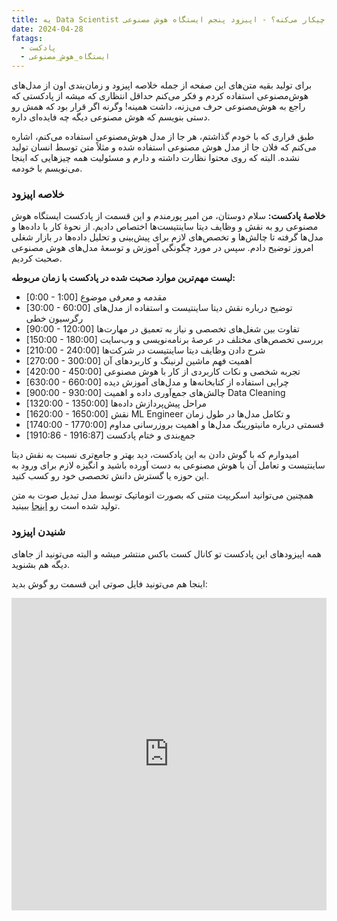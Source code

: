 ```yaml
---
title: یه Data Scientist چیکار می‌کنه؟ - اپیزود پنجم ایستگاه هوش مصنوعی
date: 2024-04-28
fatags:
  - پادکست
  - ایستگاه_هوش_مصنوعی
---
```


برای تولید بقیه متن‌های این صفحه از جمله خلاصه اپیزود و زمان‌بندی اون از مدل‌های هوش‌مصنوعی استفاده کردم و فکر می‌کنم حداقل انتظاری که میشه از پادکستی که راجع به هوش‌مصنوعی حرف می‌زنه، داشت همینه! وگرنه اگر قرار بود که همش رو دستی بنویسم که هوش مصنوعی دیگه چه فایده‌ای داره. 

 طبق قراری که با خودم گذاشتم، هر جا از مدل هوش‌مصنوعی استفاده می‌کنم، اشاره می‌کنم که فلان جا از مدل‌ هوش مصنوعی استفاده شده و مثلاً متن توسط انسان تولید نشده. البته که روی محتوا نظارت داشته و دارم و مسئولیت همه چیزهایی که اینجا می‌نویسم با خودمه. 

### خلاصه اپیزود

**خلاصۀ پادکست:**
سلام دوستان، من امیر پورمندم و این قسمت از پادکست ایستگاه هوش مصنوعی رو به نقش و وظایف دیتا ساینتیست‌ها اختصاص دادیم. از نحوۀ کار با داده‌ها و مدل‌ها گرفته تا چالش‌ها و تخصص‌های لازم برای پیش‌بینی و تحلیل داده‌ها در بازار شغلی امروز توضیح دادم. سپس در مورد چگونگی آموزش و توسعۀ مدل‌های هوش مصنوعی صحبت کردیم.

**لیست مهم‌ترین موارد صحبت شده در پادکست با زمان مربوطه:**
- [0:00 - 1:00] مقدمه و معرفی موضوع
- [30:00 - 60:00] توضیح درباره نقش دیتا ساینتیست و استفاده از مدل‌های رگرسیون خطی
- [90:00 - 120:00] تفاوت بین شغل‌های تخصصی و نیاز به تعمیق در مهارت‌ها
- [150:00 - 180:00] بررسی تخصص‌های مختلف در عرصۀ برنامه‌نویسی و وب‌سایت
- [210:00 - 240:00] شرح دادن وظایف دیتا ساینتیست در شرکت‌ها
- [270:00 - 300:00] اهمیت فهم ماشین لرنینگ و کاربرد‌های آن
- [420:00 - 450:00] تجربه شخصی و نکات کاربردی از کار با هوش مصنوعی
- [630:00 - 660:00] چرایی استفاده از کتابخانه‌ها و مدل‌های آموزش دیده
- [900:00 - 930:00] چالش‌های جمع‌آوری داده و اهمیت Data Cleaning
- [1320:00 - 1350:00] مراحل پیش‌پردازش داده‌ها
- [1620:00 - 1650:00] نقش ML Engineer و تکامل مدل‌ها در طول زمان
- [1740:00 - 1770:00] قسمتی درباره مانیتورینگ مدل‌ها و اهمیت بروزرسانی مداوم
- [1910:86 - 1916:87] جمع‌بندی و ختام پادکست

امیدوارم که با گوش دادن به این پادکست، دید بهتر و جامع‌تری نسبت به نقش دیتا ساینتیست و تعامل آن با هوش مصنوعی به دست آورده باشید و انگیزه لازم برای ورود به این حوزه یا گسترش دانش تخصصی خود رو کسب کنید.

همچنین می‌توانید اسکریپت متنی که بصورت اتوماتیک توسط مدل تبدیل صوت به متن تولید شده است رو [اینجا](aprd.ir/transcripts/ai-station-e05) ببینید. 

### شنیدن  اپیزود
همه اپیزودهای این پادکست تو کانال کست باکس منتشر میشه و البته می‌تونید از جاهای دیگه هم بشنوید. 

اینجا هم می‌تونید فایل صوتی این قسمت رو گوش بدید:

<iframe src="https://castbox.fm/app/castbox/player/id5618013/id696406474?v=8.22.11&autoplay=0" frameborder="0" width="100%" height="500"></iframe>

